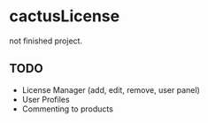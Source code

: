# cactusLicense
not finished project.

## TODO
+ License Manager (add, edit, remove, user panel)
+ User Profiles
+ Commenting to products
